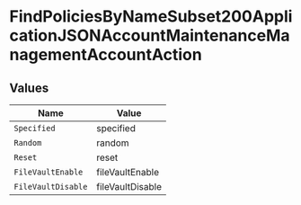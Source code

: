 # FindPoliciesByNameSubset200ApplicationJSONAccountMaintenanceManagementAccountAction


## Values

| Name               | Value              |
| ------------------ | ------------------ |
| `Specified`        | specified          |
| `Random`           | random             |
| `Reset`            | reset              |
| `FileVaultEnable`  | fileVaultEnable    |
| `FileVaultDisable` | fileVaultDisable   |